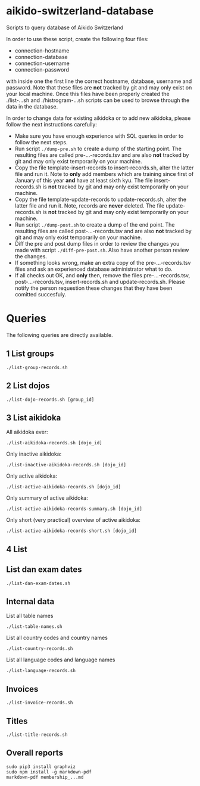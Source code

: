 # aikido-switzerland-database

Scripts to query database of Aikido Switzerland

In order to use these script, create the following four files:

* connection-hostname
* connection-database
* connection-username
* connection-password

with inside one the first line the correct hostname, database, username and password. Note that these files are **not** tracked by git and may only exist on your local machine. Once this files have been properly created the ./list-...sh and ./histrogram-...sh scripts can be used to browse through the data in the database.

In order to change data for existing aikidoka or to add new aikidoka, please follow the next instructions carefully:

* Make sure you have enough experience with SQL queries in order to follow the next steps.
* Run script `./dump-pre.sh` to create a dump of the starting point. The resulting files are called pre-...-records.tsv and are also **not** tracked by git and may only exist temporarily on your machine.
* Copy the file template-insert-records to insert-records.sh, alter the latter file and run it. Note to **only** add members which are training since first of January of this year **and** have at least sixth kyu. The file insert-records.sh is **not** tracked by git and may only exist temporarily on your machine.
* Copy the file template-update-records to update-records.sh, alter the latter file and run it. Note, records are **never** deleted. The file update-records.sh is **not** tracked by git and may only exist temporarily on your machine.
* Run script `./dump-post.sh` to create a dump of the end point. The resulting files are called post-...-records.tsv and are also **not** tracked by git and may only exist temporarily on your machine.
* Diff the pre and post dump files in order to review the changes you made with script `./diff-pre-post.sh`. Also have another person review the changes.
* If something looks wrong, make an extra copy of the pre-...-records.tsv files and ask an experienced database administrator what to do.
* If all checks out OK, and **only** then, remove the files pre-...-records.tsv, post-...-records.tsv, insert-records.sh and update-records.sh. Please notify the person requestion these changes that they have been comitted succesfuly.



# Queries

The following queries are directly available.

## 1 List groups

    ./list-group-records.sh

## 2 List dojos

    ./list-dojo-records.sh [group_id]

## 3 List aikidoka

All aikidoka ever:

    ./list-aikidoka-records.sh [dojo_id]

Only inactive aikidoka:

    ./list-inactive-aikidoka-records.sh [dojo_id]

Only active aikidoka:

    ./list-active-aikidoka-records.sh [dojo_id]

Only summary of active aikidoka:

    ./list-active-aikidoka-records-summary.sh [dojo_id]

Only short (very practical) overview of active aikidoka:

    ./list-active-aikidoka-records-short.sh [dojo_id]

## 4 List 

## List dan exam dates

    ./list-dan-exam-dates.sh

## Internal data

List all table names

    ./list-table-names.sh

List all country codes and country names

    ./list-country-records.sh

List all language codes and language names

    ./list-language-records.sh

## Invoices

    ./list-invoice-records.sh

## Titles

    ./list-title-records.sh


## Overall reports

    sudo pip3 install graphviz
    sudo npm install -g markdown-pdf
    markdown-pdf membership_...md
